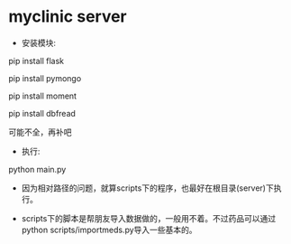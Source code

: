 # myclinic server

* 安装模块:

pip install flask

pip install pymongo

pip install moment

pip install dbfread

可能不全，再补吧

* 执行:

python main.py

* 因为相对路径的问题，就算scripts下的程序，也最好在根目录(server)下执行。

* scripts下的脚本是帮朋友导入数据做的，一般用不着。不过药品可以通过python scripts/importmeds.py导入一些基本的。
